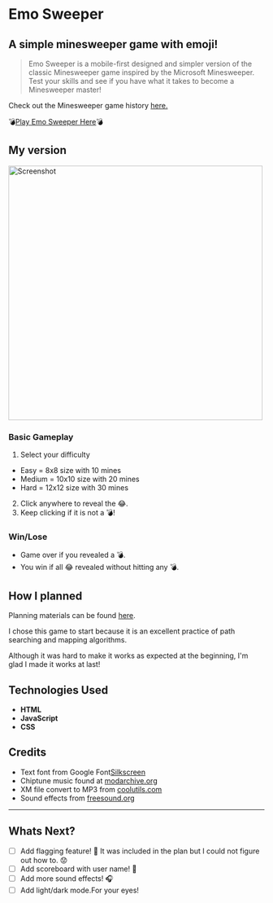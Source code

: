 # Emo Sweeper

## A simple minesweeper game with emoji!

>Emo Sweeper is a mobile-first designed and simpler version of the classic Minesweeper game inspired by the Microsoft Minesweeper. Test your skills and see if you have what it takes to become a Minesweeper master!

Check out the Minesweeper game history [here.](https://en.wikipedia.org/wiki/Minesweeper_(video_game))

💣[Play Emo Sweeper Here](https://emosweeper.netlify.app/)💣

## My version
<img src="https://user-images.githubusercontent.com/23459228/209189519-5b204e58-3c2e-465f-80e1-c7e6b1eb622d.png" alt="Screenshot" width="500"/> 

### Basic Gameplay
1. Select your difficulty 
  - Easy = 8x8 size with 10 mines
  - Medium = 10x10 size with 20 mines
  - Hard = 12x12 size with 30 mines
2. Click anywhere to reveal the 😂.
3. Keep clicking if it is not a 💣!
### Win/Lose
+ Game over if you revealed a 💣.
+ You win if all 😂 revealed without hitting any 💣.

## How I planned

Planning materials can be found [here](https://docs.google.com/document/d/1-aAaCdS2Vf3sUTojKHi74zKY1j2Zuwti-eqBWURe8dg/edit).

I chose this game to start because it is an excellent practice of path searching and mapping algorithms.

Although it was hard to make it works as expected at the beginning, I'm glad I made it works at last!

## Technologies Used
+ **HTML**
+ **JavaScript**
+ **CSS**

## Credits
+ Text font from Google Font[Silkscreen](https://fonts.google.com/specimen/Silkscreen)
+ Chiptune music found at [modarchive.org](https://modarchive.org/index.php?request=view_by_moduleid&query=66187)
+ XM file convert to MP3 from [coolutils.com](https://www.coolutils.com/online/XM-to-MP3)
+ Sound effects from [freesound.org](freesound.org)
---
## Whats Next?
+ [ ] Add flagging feature! 🚩 It was included in the plan but I could not figure out how to. 😟
+ [ ] Add scoreboard with user name! 💯 
+ [ ] Add more sound effects! 🎧 
+ [ ] Add light/dark mode.For your eyes!